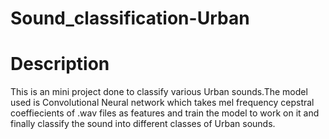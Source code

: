 # Sound_classification-Urban
# Description
This is an mini project done to classify various Urban sounds.The model used is Convolutional Neural network which takes mel frequency cepstral coeffiecients of .wav files as features and train the model to work on it and finally classify the sound into different classes of Urban sounds.
